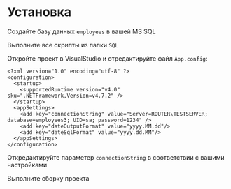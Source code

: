 # Установка

Создайте базу данных `employees` в вашей MS SQL

Выполните все скрипты из папки `SQL`

Откройте проект в VisualStudio и отредактируйте файл `App.config`:
```
<?xml version="1.0" encoding="utf-8" ?>
<configuration>
  <startup>
    <supportedRuntime version="v4.0" sku=".NETFramework,Version=v4.7.2" />
  </startup>
  <appSettings>
    <add key="connectionString" value="Server=ROUTER\TESTSERVER; database=employees3; UID=sa; password=1234" />
    <add key="dateOutputFormat" value="yyyy.MM.dd"/>
    <add key="dateSqlFormat" value="yyyy.dd.MM"/>
  </appSettings>
</configuration>
```

Откредактируйте параметер `connectionString` в соответствии с вашими настройками

Выполните сборку проекта

